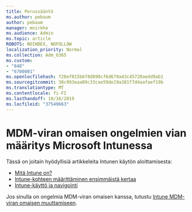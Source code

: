 ```yaml
---
title: Perussääntö
ms.author: pebaum
author: pebaum
manager: mnirkhe
ms.audience: Admin
ms.topic: article
ROBOTS: NOINDEX, NOFOLLOW
localization_priority: Normal
ms.collection: Adm_O365
ms.custom:
- "848"
- "6700001"
ms.openlocfilehash: f28ef015b6f8d890cf6d679a43c45720aedd9ab1
ms.sourcegitcommit: 38c993eaa89c33cae59de19a381f7d4aafaef19b
ms.translationtype: MT
ms.contentlocale: fi-FI
ms.lasthandoff: 10/16/2019
ms.locfileid: "37549663"
---
```

# <a name="troubleshoot-issues-with-mdm-authority-in-microsoft-intune"></a>MDM-viran omaisen ongelmien vian määritys Microsoft Intunessa

Tässä on joitain hyödyllisiä artikkeleita Intunen käytön aloittamisesta:

- [Mitä Intune on?](https://docs.microsoft.com/intune/what-is-intune)
- [Intune-kohteen määrittäminen ensimmäistä kertaa](https://docs.microsoft.com/intune/setup-steps)
- [Intune-käyttö ja navigointi](https://docs.microsoft.com/intune/tutorial-walkthrough-intune-portal)

Jos sinulla on ongelmia MDM-viran omaisen kanssa, tutustu [Intune MDM-viran omaisen muuttamiseen](https://docs.microsoft.com/alchemyinsights/change-mdm-authority).